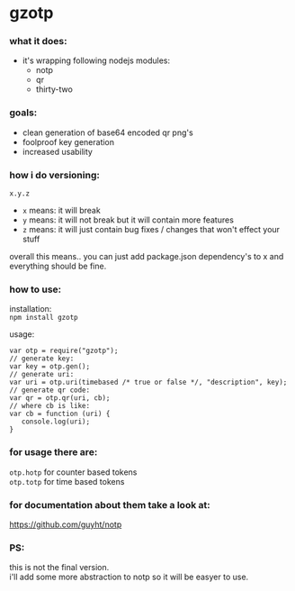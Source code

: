 # gzotp

### what it does:

- it's wrapping following nodejs modules:
	- notp
	- qr
	- thirty-two

### goals:

- clean generation of base64 encoded qr png's
- foolproof key generation
- increased usability

### how i do versioning:
`x.y.z`

- `x` means: it will break
- `y` means: it will not break but it will contain more features
- `z` means: it will just contain bug fixes / changes that won't effect your stuff

overall this means.. you can just add package.json dependency's to x and everything should be fine.

### how to use:

installation:  
`npm install gzotp`

usage:  

    var otp = require("gzotp");
    // generate key:
    var key = otp.gen();
    // generate uri:
    var uri = otp.uri(timebased /* true or false */, "description", key);
    // generate qr code:
    var qr = otp.qr(uri, cb);
    // where cb is like:
    var cb = function (uri) {
       console.log(uri); 
    }
    
### for usage there are:
`otp.hotp` for counter based tokens  
`otp.totp` for time based tokens

### for documentation about them take a look at:
https://github.com/guyht/notp


### PS:
this is not the final version.  
i'll add some more abstraction to notp so it will be easyer to use.
